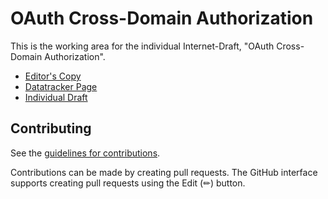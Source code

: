 # OAuth Cross-Domain Authorization

This is the working area for the individual Internet-Draft, "OAuth Cross-Domain Authorization".

* [Editor's Copy](https://oktadev.github.io/draft-parecki-oauth-cross-domain-authorization/draft-parecki-oauth-cross-domain-authorization.html)
* [Datatracker Page](https://datatracker.ietf.org/doc/draft-parecki-oauth-cross-domain-authorization)
* [Individual Draft](https://datatracker.ietf.org/doc/html/draft-parecki-oauth-cross-domain-authorization)


## Contributing

See the
[guidelines for contributions](https://github.com/oktadev/draft-parecki-oauth-cross-domain-authorization/blob/main/CONTRIBUTING.md).

Contributions can be made by creating pull requests.
The GitHub interface supports creating pull requests using the Edit (✏) button.

